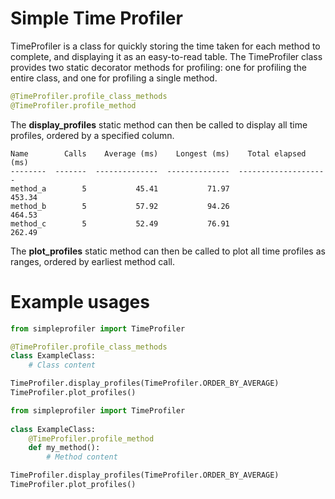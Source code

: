 # Simple Time Profiler
TimeProfiler is a class for quickly storing the time taken for each method to complete, and displaying it as an easy-to-read table.
The TimeProfiler class provides two static decorator methods for profiling: one for profiling the entire class, and one for profiling a single method.

```python
@TimeProfiler.profile_class_methods
@TimeProfiler.profile_method
```

The **display_profiles** static method can then be called to display all time profiles, ordered by a specified column.

```
Name        Calls    Average (ms)    Longest (ms)    Total elapsed (ms)
--------  -------  --------------  --------------  --------------------
method_a        5           45.41           71.97                453.34
method_b        5           57.92           94.26                464.53
method_c        5           52.49           76.91                262.49
```

The **plot_profiles** static method can then be called to plot all time profiles as ranges, ordered by earliest method call.

# Example usages

```python
from simpleprofiler import TimeProfiler

@TimeProfiler.profile_class_methods
class ExampleClass:
    # Class content

TimeProfiler.display_profiles(TimeProfiler.ORDER_BY_AVERAGE)
TimeProfiler.plot_profiles()
```

```python
from simpleprofiler import TimeProfiler
    
class ExampleClass:
    @TimeProfiler.profile_method
    def my_method():
        # Method content

TimeProfiler.display_profiles(TimeProfiler.ORDER_BY_AVERAGE)
TimeProfiler.plot_profiles()
```
